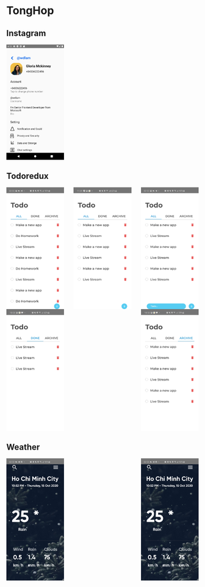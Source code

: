 # TongHop


## Instagram
<div style="display:flex; justify-content:space-between;">
  <img src="./screenShots/teLeGram/te1.png" width="30%">
</div>


## Todoredux
<div style="display:flex; justify-content:space-between;">
  <img src="./screenShots/toDoRedux/t1.jpg" width="30%">
  <img src="./screenShots/toDoRedux/t2.jpg" width="30%">
  <img src="./screenShots/toDoRedux/t3.jpg" width="30%">
</div>
<div style="display:flex; justify-content:space-between;">
  <img src="./screenShots/toDoRedux/t4.jpg" width="30%">
  <img src="./screenShots/toDoRedux/t5.jpg" width="30%">
</div>


## Weather
<div style="display:flex; justify-content:space-between;">
  <img src="./screenShots/weaTher/we1.jpg" width="30%"> 
  <img src="./screenShots/weaTher/we1.jpg" width="30%"> 
</div>